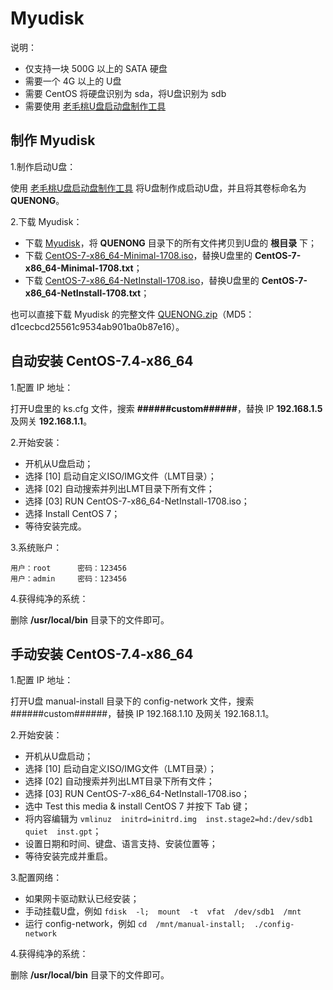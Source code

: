 ﻿# Myudisk

说明：

 - 仅支持一块 500G 以上的 SATA 硬盘
 - 需要一个 4G 以上的 U盘
 - 需要 CentOS 将硬盘识别为 sda，将U盘识别为 sdb
 - 需要使用 [老毛桃U盘启动盘制作工具][1]

## 制作 Myudisk

1.制作启动U盘：

使用 [老毛桃U盘启动盘制作工具][2] 将U盘制作成启动U盘，并且将其卷标命名为 **QUENONG**。

2.下载 Myudisk：

 - 下载 [Myudisk][3]，将 **QUENONG** 目录下的所有文件拷贝到U盘的 **根目录** 下；
 - 下载 [CentOS-7-x86_64-Minimal-1708.iso][4]，替换U盘里的 **CentOS-7-x86_64-Minimal-1708.txt**；
 - 下载 [CentOS-7-x86_64-NetInstall-1708.iso][5]，替换U盘里的 **CentOS-7-x86_64-NetInstall-1708.txt**；

也可以直接下载 Myudisk 的完整文件 [QUENONG.zip][6]（MD5：d1cecbcd25561c9534ab901ba0b87e16）。

## 自动安装 CentOS-7.4-x86_64

1.配置 IP 地址：

打开U盘里的 ks.cfg 文件，搜索 **######custom######**，替换 IP **192.168.1.5** 及网关 **192.168.1.1**。

2.开始安装：

 - 开机从U盘启动；
 - 选择 [10] 启动自定义ISO/IMG文件（LMT目录）；
 - 选择 [02] 自动搜索并列出LMT目录下所有文件；
 - 选择 [03] RUN CentOS-7-x86_64-NetInstall-1708.iso；
 - 选择 Install CentOS 7；
 - 等待安装完成。

3.系统账户：

    用户：root      密码：123456
    用户：admin     密码：123456

4.获得纯净的系统：

删除 **/usr/local/bin** 目录下的文件即可。

## 手动安装 CentOS-7.4-x86_64

1.配置 IP 地址：

打开U盘 manual-install 目录下的 config-network 文件，搜索 ######custom######，替换 IP 192.168.1.10 及网关 192.168.1.1。

2.开始安装：

 - 开机从U盘启动；
 - 选择 [10] 启动自定义ISO/IMG文件（LMT目录）；
 - 选择 [02] 自动搜索并列出LMT目录下所有文件；
 - 选择 [03] RUN CentOS-7-x86_64-NetInstall-1708.iso；
 - 选中 Test this media & install CentOS 7 并按下 Tab 键；
 - 将内容编辑为 `vmlinuz  initrd=initrd.img  inst.stage2=hd:/dev/sdb1  quiet  inst.gpt`；
 - 设置日期和时间、键盘、语言支持、安装位置等；
 - 等待安装完成并重启。

3.配置网络：

 - 如果网卡驱动默认已经安装；
 - 手动挂载U盘，例如 `fdisk  -l;  mount  -t  vfat  /dev/sdb1  /mnt`
 - 运行 config-network，例如 `cd  /mnt/manual-install;  ./config-network`

4.获得纯净的系统：

删除 **/usr/local/bin** 目录下的文件即可。

  [1]: http://laomaotao.net/down/2016/1015/4932.html
  [2]: http://laomaotao.net/down/2016/1015/4932.html
  [3]: https://gitee.com/quefei/myudisk/repository/archive/master
  [4]: http://mirrors.aliyun.com/centos/7/isos/x86_64/CentOS-7-x86_64-Minimal-1708.iso
  [5]: https://pan.baidu.com/s/1dEQfc7v
  [6]: http://pan.baidu.com/s/1eSlHJUy
